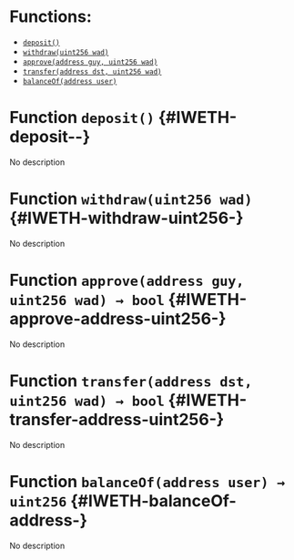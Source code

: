 

# Functions:
- [`deposit()`](#IWETH-deposit--)
- [`withdraw(uint256 wad)`](#IWETH-withdraw-uint256-)
- [`approve(address guy, uint256 wad)`](#IWETH-approve-address-uint256-)
- [`transfer(address dst, uint256 wad)`](#IWETH-transfer-address-uint256-)
- [`balanceOf(address user)`](#IWETH-balanceOf-address-)



# Function `deposit()` {#IWETH-deposit--}
No description




# Function `withdraw(uint256 wad)` {#IWETH-withdraw-uint256-}
No description




# Function `approve(address guy, uint256 wad) → bool` {#IWETH-approve-address-uint256-}
No description




# Function `transfer(address dst, uint256 wad) → bool` {#IWETH-transfer-address-uint256-}
No description




# Function `balanceOf(address user) → uint256` {#IWETH-balanceOf-address-}
No description




